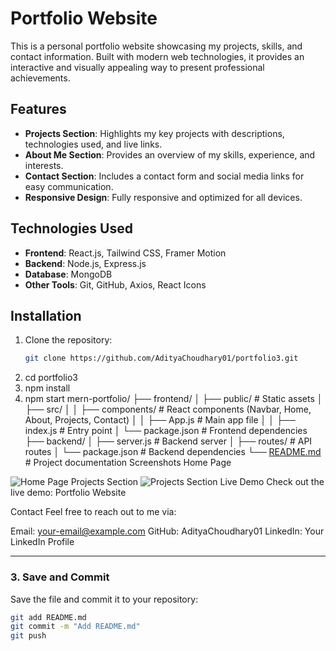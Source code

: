 # Portfolio Website

This is a personal portfolio website showcasing my projects, skills, and contact information. Built with modern web technologies, it provides an interactive and visually appealing way to present professional achievements.

## Features

- **Projects Section**: Highlights my key projects with descriptions, technologies used, and live links.
- **About Me Section**: Provides an overview of my skills, experience, and interests.
- **Contact Section**: Includes a contact form and social media links for easy communication.
- **Responsive Design**: Fully responsive and optimized for all devices.

## Technologies Used

- **Frontend**: React.js, Tailwind CSS, Framer Motion
- **Backend**: Node.js, Express.js
- **Database**: MongoDB
- **Other Tools**: Git, GitHub, Axios, React Icons

## Installation

1. Clone the repository:
   ```bash
   git clone https://github.com/AdityaChoudhary01/portfolio3.git
2.   cd portfolio3
3. npm install
4. npm start
mern-portfolio/
├── frontend/
│   ├── public/          # Static assets
│   ├── src/
│   │   ├── components/  # React components (Navbar, Home, About, Projects, Contact)
│   │   ├── App.js       # Main app file
│   │   ├── index.js     # Entry point
│   └── package.json     # Frontend dependencies
├── backend/
│   ├── server.js        # Backend server
│   ├── routes/          # API routes
│   └── package.json     # Backend dependencies
└── [README.md](http://_vscodecontentref_/2)            # Project documentation
Screenshots
Home Page
<img alt="Home Page" src="https://via.placeholder.com/800x400?text=Home+Page+Screenshot">
Projects Section
<img alt="Projects Section" src="https://via.placeholder.com/800x400?text=Projects+Section+Screenshot">
Live Demo
Check out the live demo: Portfolio Website

Contact
Feel free to reach out to me via:

Email: your-email@example.com
GitHub: AdityaChoudhary01
LinkedIn: Your LinkedIn Profile

---

### **3. Save and Commit**
Save the file and commit it to your repository:
```bash
git add README.md
git commit -m "Add README.md"
git push
